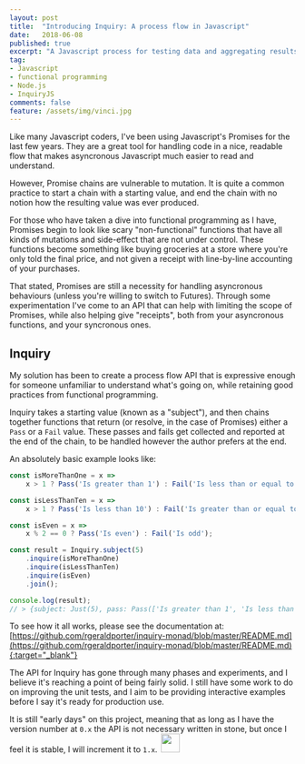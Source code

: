```yaml
---
layout: post
title:  "Introducing Inquiry: A process flow in Javascript"
date:   2018-06-08
published: true
excerpt: "A Javascript process for testing data and aggregating results."
tag:
- Javascript
- functional programming
- Node.js
- InquiryJS
comments: false
feature: /assets/img/vinci.jpg
---
```

Like many Javascript coders, I've been using Javascript's Promises for the last few years. They are a great tool for handling code in a nice, readable flow that makes asyncronous Javascript much easier to read and understand.

However, Promise chains are vulnerable to mutation. It is quite a common practice to start a chain with a starting value, and end the chain with no notion how the resulting value was ever produced.

For those who have taken a dive into functional programming as I have, Promises begin to look like scary "non-functional" functions that have all kinds of mutations and side-effect that are not under control. These functions become something like buying groceries at a store where you're only told the final price, and not given a receipt with line-by-line accounting of your purchases.

That stated, Promises are still a necessity for handling asyncronous behaviours (unless you're willing to switch to Futures). Through some experimentation I've come to an API that can help with limiting the scope of Promises, while also helping give "receipts", both from your asyncronous functions, and your syncronous ones.

## Inquiry

My solution has been to create a process flow API that is expressive enough for someone unfamiliar to understand what's going on, while retaining good practices from functional programming.

Inquiry takes a starting value (known as a "subject"), and then chains together functions that return (or resolve, in the case of Promises) either a `Pass` or a `Fail` value. These passes and fails get collected and reported at the end of the chain, to be handled however the author prefers at the end.

An absolutely basic example looks like:

```js
const isMoreThanOne = x =>
    x > 1 ? Pass('Is greater than 1') : Fail('Is less than or equal to 1');

const isLessThanTen = x =>
    x > 1 ? Pass('Is less than 10') : Fail('Is greater than or equal to 10');

const isEven = x =>
    x % 2 == 0 ? Pass('Is even') : Fail('Is odd');

const result = Inquiry.subject(5)
    .inquire(isMoreThanOne)
    .inquire(isLessThanTen)
    .inquire(isEven)
    .join();

console.log(result);
// > {subject: Just(5), pass: Pass(['Is greater than 1', 'Is less than 10']), fail: Fail(['Is odd']), iou: IOU([]), informant: _ => _};
```

To see how it all works, please see the documentation at: [https://github.com/rgeraldporter/inquiry-monad/blob/master/README.md](https://github.com/rgeraldporter/inquiry-monad/blob/master/README.md){:target="_blank"}

The API for Inquiry has gone through many phases and experiments, and I believe it's reaching a point of being fairly solid. I still have some work to do on improving the unit tests, and I aim to be providing interactive examples before I say it's ready for production use.

It is still "early days" on this project, meaning that as long as I have the version number at `0.x` the API is not necessary written in stone, but once I feel it is stable, I will increment it to `1.x`.<img src="http://robporter.ca/assets/img/feather-7.svg" style="width:33px;height:33px;display:inline;padding-left:6px" />
